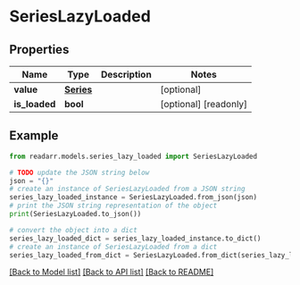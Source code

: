 # SeriesLazyLoaded


## Properties

Name | Type | Description | Notes
------------ | ------------- | ------------- | -------------
**value** | [**Series**](Series.md) |  | [optional] 
**is_loaded** | **bool** |  | [optional] [readonly] 

## Example

```python
from readarr.models.series_lazy_loaded import SeriesLazyLoaded

# TODO update the JSON string below
json = "{}"
# create an instance of SeriesLazyLoaded from a JSON string
series_lazy_loaded_instance = SeriesLazyLoaded.from_json(json)
# print the JSON string representation of the object
print(SeriesLazyLoaded.to_json())

# convert the object into a dict
series_lazy_loaded_dict = series_lazy_loaded_instance.to_dict()
# create an instance of SeriesLazyLoaded from a dict
series_lazy_loaded_from_dict = SeriesLazyLoaded.from_dict(series_lazy_loaded_dict)
```
[[Back to Model list]](../README.md#documentation-for-models) [[Back to API list]](../README.md#documentation-for-api-endpoints) [[Back to README]](../README.md)


